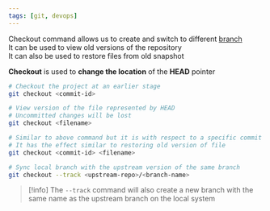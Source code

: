 ```yaml
---
tags: [git, devops]
---
```


Checkout command allows us to create and switch to different [branch](Git%20Branch%20Command.md)  
It can be used to view old versions of the repository  
It can also be used to restore files from old snapshot

**Checkout** is used to **change the location** of the **HEAD** pointer

````bash
# Checkout the project at an earlier stage
git checkout <commit-id>

# View version of the file represented by HEAD
# Uncommitted changes will be lost
git checkout <filename>

# Similar to above command but it is with respect to a specific commit
# It has the effect similar to restoring old version of file
git checkout <commit-id> <filename> 

# Sync local branch with the upstream version of the same branch
git checkout --track <upstream-repo>/<branch-name>
````

 > [!info]
 > The `--track` command will also create a new branch with the same name as the upstream branch on the local system
